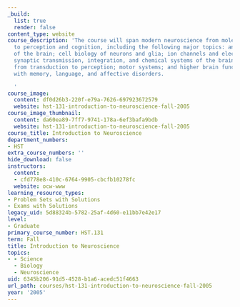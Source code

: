 ```yaml
---
_build:
  list: true
  render: false
content_type: website
course_description: 'The course will span modern neuroscience from molecular neurobiology
  to perception and cognition, including the following major topics: anatomy and development
  of the brain; cell biology of neurons and glia; ion channels and electrical signaling;
  synaptic transmission, integration, and chemical systems of the brain; sensory systems,
  from transduction to perception; motor systems; and higher brain functions dealing
  with memory, language, and affective disorders.

  '
course_image:
  content: df0d26b3-220f-e79a-7626-697923672579
  website: hst-131-introduction-to-neuroscience-fall-2005
course_image_thumbnail:
  content: da60ea89-7ff7-9741-178a-6ef3bafa9bdb
  website: hst-131-introduction-to-neuroscience-fall-2005
course_title: Introduction to Neuroscience
department_numbers:
- HST
extra_course_numbers: ''
hide_download: false
instructors:
  content:
  - cfd778e8-410c-6764-9905-cbcfb10278fc
  website: ocw-www
learning_resource_types:
- Problem Sets with Solutions
- Exams with Solutions
legacy_uid: 5d88324b-5782-25af-4d60-e11bb7e42e17
level:
- Graduate
primary_course_number: HST.131
term: Fall
title: Introduction to Neuroscience
topics:
- - Science
  - Biology
  - Neuroscience
uid: 6345b206-91d5-4528-b1a6-acedc51f4663
url_path: courses/hst-131-introduction-to-neuroscience-fall-2005
year: '2005'
---
```


